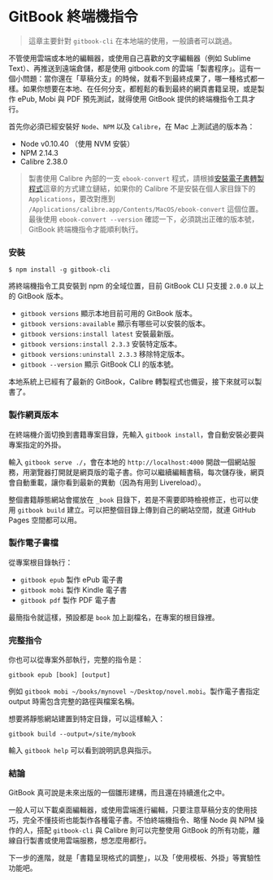 # GitBook 終端機指令

> 這章主要針對 `gitbook-cli` 在本地端的使用，一般讀者可以跳過。

不管使用雲端或本地的編輯器，或使用自己喜歡的文字編輯器（例如 Sublime Text）、再推送到遠端倉儲，都是使用 gitbook.com 的雲端「製書程序」。這有一個小問題：當你還在「草稿分支」的時候，就看不到最終成果了，哪一種格式都一樣。如果你想要在本地、在任何分支，都輕鬆的看到最終的網頁書籍呈現，或是製作 ePub, Mobi 與 PDF 預先測試，就得使用 GitBook 提供的終端機指令工具才行。

首先你必須已經安裝好 `Node`、`NPM` 以及 `Calibre`，在 Mac 上測試過的版本為：

- Node v0.10.40 （使用 NVM 安裝）
- NPM 2.14.3
- Calibre 2.38.0

> 製書使用 Calibre 內部的一支 `ebook-convert` 程式，請根據[安裝電子書轉製程式](../build/ebookconvert.md)這章的方式建立鏈結，如果你的 Calibre 不是安裝在個人家目錄下的 `Applications`，要改對應到 `/Applications/calibre.app/Contents/MacOS/ebook-convert` 這個位置。最後使用 `ebook-convert --version` 確認一下，必須跳出正確的版本號，GitBook 終端機指令才能順利執行。

### 安裝

```
$ npm install -g gitbook-cli
```

將終端機指令工具安裝到 npm 的全域位置，目前 GitBook CLI 只支援 `2.0.0` 以上的 GitBook 版本。

- `gitbook versions` 顯示本地目前可用的 GitBook 版本。
- `gitbook versions:available` 顯示有哪些可以安裝的版本。
- `gitbook versions:install latest` 安裝最新版。
- `gitbook versions:install 2.3.3` 安裝特定版本。
- `gitbook versions:uninstall 2.3.3` 移除特定版本。
- `gitbook --version` 顯示 GitBook CLI 的版本號。

本地系統上已經有了最新的 GitBook，Calibre 轉製程式也備妥，接下來就可以製書了。

### 製作網頁版本

在終端機介面切換到書籍專案目錄，先輸入 `gitbook install`，會自動安裝必要與專案指定的外掛。

輸入 `gitbook serve ./`，會在本地的 `http://localhost:4000` 開啟一個網站服務，用瀏覽器打開就是網頁版的電子書。你可以繼續編輯書稿，每次儲存後，網頁會自動重載，讓你看到最新的異動（因為有用到 Livereload）。

整個書籍靜態網站會擺放在 `_book` 目錄下，若是不需要即時檢視修正，也可以使用 `gitbook build` 建立。可以把整個目錄上傳到自己的網站空間，就連 GitHub Pages 空間都可以用。

### 製作電子書檔

從專案根目錄執行：

- `gitbook epub` 製作 ePub 電子書
- `gitbook mobi` 製作 Kindle 電子書
- `gitbook pdf` 製作 PDF 電子書

最簡指令就這樣，預設都是 `book` 加上副檔名，在專案的根目錄裡。

### 完整指令

你也可以從專案外部執行，完整的指令是：

```
gitbook epub [book] [output]
```

例如 `gitbook mobi ~/books/mynovel ~/Desktop/novel.mobi`。製作電子書指定 output 時需包含完整的路徑與檔案名稱。

想要將靜態網站建置到特定目錄，可以這樣輸入：

```
gitbook build --output=/site/mybook
```

輸入 `gitbook help` 可以看到說明訊息與指示。

### 結論

GitBook 真可說是未來出版的一個雛形建構，而且還在持續進化之中。

一般人可以下載桌面編輯器，或使用雲端進行編輯，只要注意草稿分支的使用技巧，完全不懂技術也能製作各種電子書。不怕終端機指令、略懂 Node 與 NPM 操作的人，搭配 `gitbook-cli` 與 Calibre 則可以完整使用 GitBook 的所有功能，離線自行製書或使用雲端服務，想怎麼用都行。

下一步的進階，就是「書籍呈現格式的調整」，以及「使用模板、外掛」等實驗性功能吧。



